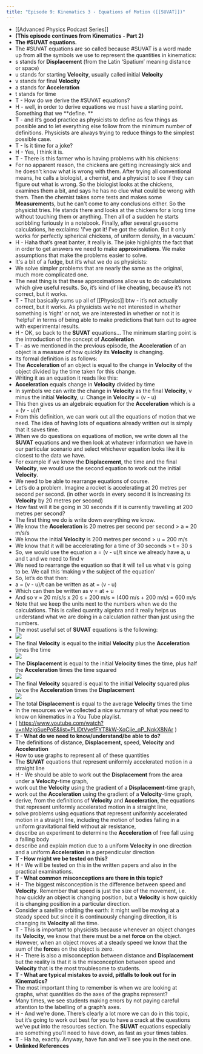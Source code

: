 ```yaml
---
title: "Episode 9: Kinematics 3 - Equations of Motion ([[SUVAT]])"
---
```


- [[Advanced Physics Podcast Series]]<span id='WGM3EzcMx'/>
- __(This episode continues from Kinematics - Part 2)__<span id='3UjoAWUFn'/>
- **The #SUVAT equations.**<span id='a7NrcWy28'/>
- The #SUVAT equations are so called because #SUVAT is a word made up from all the symbols we use to represent the quantities in kinematics:<span id='5Sky1BlEB'/>
- s stands for **Displacement** (from the Latin ‘Spatium’ meaning distance or space)<span id='wbo854RtK'/>
- u stands for starting **Velocity**, usually called initial **Velocity**<span id='Tk-SWj87k'/>
- v stands for final **Velocity**<span id='t0XHYVgR8'/>
- a stands for **Acceleration**<span id='A__go-jGE'/>
- t stands for time<span id='WmXBWB_g6'/>
- T - How do we derive the #SUVAT equations?<span id='LKcSfEmXI'/>
- H - well, in order to derive equations we must have a starting point. Something that we **define. **<span id='PuDc7INdk'/>
- T - and it’s good practice as physicists to define as few things as possible and to let everything else follow from the minimum number of definitions. Physicists are always trying to reduce things to the simplest possible case.<span id='GMFKJSHKr'/>
- T - Is it time for a joke?<span id='SkrQU7MDo'/>
- H - Yes, I think it is.<span id='V78tGTSg5'/>
- T - There is this farmer who is having problems with his chickens:<span id='bYLRt-i-L'/>
- For no apparent reason, the chickens are getting increasingly sick and he doesn't know what is wrong with them. After trying all conventional means, he calls a biologist, a chemist, and a physicist to see if they can figure out what is wrong. So the biologist looks at the chickens, examines them a bit, and says he has no clue what could be wrong with them. Then the chemist takes some tests and makes some **Measurement**s, but he can't come to any conclusions either. So the physicist tries. He stands there and looks at the chickens for a long time without touching them or anything. Then all of a sudden he starts scribbling furiously in a notebook. Finally, after several gruesome calculations, he exclaims: 'I've got it! I've got the solution. But it only works for perfectly spherical chickens, of uniform density, in a vacuum.'<span id='mGJvo0x_E'/>
- H - Haha that’s great banter, it really is. The joke highlights the fact that in order to get answers we need to make **approximations**. We make assumptions that make the problems easier to solve.<span id='2HXm9bioX'/>
- It's a bit of a fudge, but it’s what we do as physicists:<span id='GjSb2TK7E'/>
- We solve simpler problems that are nearly the same as the original, much more complicated one.<span id='FXq5K7dwn'/>
- The neat thing is that these approximations allow us to do calculations which give useful results. So, it’s kind of like cheating, because it’s not correct, but it works.<span id='hr2pkHOnB'/>
- T - That basically sums up all of [[Physics]] btw - it’s not actually correct, but it works. As physicists we’re not interested in whether something is ‘right’ or not, we are interested in whether or not it is ‘helpful’ in terms of being able to make predictions that turn out to agree with experimental results.<span id='tMKoFtb4B'/>
- H - OK, so back to the **SUVAT** equations… The minimum starting point is the introduction of the concept of **Acceleration**.<span id='cJ3_h0bZK'/>
- T - as we mentioned in the previous episode, the **Acceleration** of an object is a measure of how quickly its **Velocity** is changing.<span id='oe-DCpNoH'/>
- Its formal definition is as follows:<span id='xkXyZR2jG'/>
- The **Acceleration** of an object is equal to the change in **Velocity** of the object divided by the time taken for this change.<span id='vjvDbZBwi'/>
- Writing it as an equation it reads like this:<span id='CupmeK_-i'/>
- **Acceleration** equals change in **Velocity** divided by time<span id='N8liHJ8Ho'/>
- In symbols we can write the change in **Velocity** as the final **Velocity**, v minus the initial **Velocity**, u: Change in **Velocity** = (v - u)<span id='bzoUon94d'/>
- This then gives us an algebraic equation for the **Acceleration** which is a = (v - u)/t’<span id='bOMlgPvyx'/>
- From this definition, we can work out all the equations of motion that we need. The idea of having lots of equations already written out is simply that it saves time.<span id='9nOVNeW1v'/>
- When we do questions on equations of motion, we write down all the **SUVAT** equations and we then look at whatever information we have in our particular scenario and select whichever equation looks like it is closest to the data we have.<span id='VB65FLWbp'/>
- For example if we know the **Displacement**, the time and the final **Velocity**, we would use the second equation to work out the initial **Velocity**.<span id='HdPca0jzU'/>
- We need to be able to rearrange equations of course.<span id='SV_5IPqFP'/>
- Let’s do a problem. Imagine a rocket is accelerating at 20 metres per second per second. (in other words in every second it is increasing its **Velocity** by 20 metres per second)<span id='etkFCreZF'/>
- How fast will it be going in 30 seconds if it is currently travelling at 200 metres per second?<span id='C8Jy76KEZ'/>
- The first thing we do is write down everything we know.<span id='kot2Asux9'/>
- We know the **Acceleration** is 20 metres per second per second > a = 20 m/s/s<span id='5fwjh9amU'/>
- We know the initial **Velocity** is 200 metres per second > u = 200 m/s<span id='y5sxd3_KC'/>
- We know that it will be accelerating for a time of 30 seconds > t = 30 s<span id='JrnAVK4q-'/>
- So, we would use the equation a = (v - u)/t since we already have a, u and t and we need to find v<span id='js-nvatLn'/>
- We need to rearrange the equation so that it will tell us what v is going to be. We call this ‘making v the subject of the equation’<span id='8bSgUese3'/>
- So, let’s do that then:<span id='FFY4caCwo'/>
- a = (v - u)/t can be written as at = (v - u)<span id='vS4Kf0F8k'/>
- Which can then be written as v = at + u<span id='fUxdfPA7B'/>
- And so v = 20 m/s/s x 20 s + 200 m/s = (400 m/s + 200 m/s) = 600 m/s<span id='STR72gOSO'/>
- Note that we keep the units next to the numbers when we do the calculations. This is called quantity algebra and it really helps us understand what we are doing in a calculation rather than just using the numbers.<span id='cOU0exAdX'/>
- The most useful set of **SUVAT** equations is the following:<span id='ZFVYfEo8g'/>
- ![](https://lh5.googleusercontent.com/ZwVLf66hkc-JhBekxxdYtzB_rHcj9U7dXQYstgd1POFzJVWhRSwjFoCCQw2cuCxv7rBS3v6VBoB0_mt7MnesQkdNU9mlGZz5rco3LtM1jThcx1sAP8NAZL-iSwmZ7dGfTD06sHx0)<span id='jsajrzVjT'/>
- The final **Velocity** is equal to the initial **Velocity** plus the **Acceleration** times the time<span id='LufluZRtm'/>
- ![](https://lh3.googleusercontent.com/uH1naUo_YEVOwnBYjtkJGt1HBNmxNAxNuF9Jjt_1mQEeA11jVr2y9JlKkWMa9tFZpenCL8AxJZz66TexhAvphpLGspbjcZYfOf22Ok1vYqLH_MA9wlsTKeX08fBiIsPLDEUolmrK)<span id='siSmTZ2B2'/>
- The **Displacement** is equal to the initial **Velocity** times the time, plus half the **Acceleration** times the time squared<span id='7g16zL0u7'/>
- ![](https://lh3.googleusercontent.com/5R4w4GaOwElDfYWYTo8sXgCEMKU5-uLAIc8ZlM6iLJC4sYFkPEPFS44mpYg9jPJvN1wGxqOsKHC5FhrNxXeyfKn-g9SkHd-dvn_Bt7syEmbs2h6vMWWeFlruEqMv0Eb-ekVilb4n)<span id='aWIo1N6ab'/>
- The final **Velocity** squared is equal to the initial **Velocity** squared plus twice the **Acceleration** times the **Displacement**<span id='AsWRTAJ6j'/>
- ![](https://lh4.googleusercontent.com/9Hy5ZglhYqTeUPHP3YmtursPsSNTzf-WTfBnfcu5aNtlWr0T-6OIC3LmflJKLL-oxRf1-1Jy134Ml-r7pyHGL9EeyfHFTj-EKJzxcjBQ_ZXv3knKiL94L_FQw6PJY8ev6WClTa4F)<span id='9cfeyb5N1'/>
- The total **Displacement** is equal to the average **Velocity** times the time<span id='742iDgYUO'/>
- In the resources we’ve collected a nice summary of what you need to know on kinematics in a You Tube playlist.<span id='lBfvY-OKA'/>
- ( https://www.youtube.com/watch?v=nMzjgSuePoE&list=PLlDtVvefFYT8kW-XqCiie_qP_NqkX8NAr )<span id='wZE7KN6zg'/>
- **T - What do we need to know/understand/be able to do?**<span id='z5h0BP58Q'/>
- The definitions of distance, **Displacement**, speed, **Velocity** and **Acceleration**<span id='NeT0Xtq8i'/>
- How to use graphs to represent all of these quantities<span id='54QTt2w1B'/>
- The **SUVAT** equations that represent uniformly accelerated motion in a straight line<span id='kVrF7qA3F'/>
- H - We should be able to work out the **Displacement** from the area under a **Velocity**-time graph,<span id='DQFNK6Uaw'/>
- work out the **Velocity** using the gradient of a **Displacement**-time graph,<span id='xfGen8_at'/>
- work out the **Acceleration** using the gradient of a **Velocity**-time graph,<span id='csE7EQs8O'/>
- derive, from the definitions of **Velocity** and **Acceleration**, the equations that represent uniformly accelerated motion in a straight line,<span id='o_kYAvOEN'/>
- solve problems using equations that represent uniformly accelerated motion in a straight line, including the motion of bodies falling in a uniform gravitational field without air resistance,<span id='sc7op6Ufi'/>
- describe an experiment to determine the **Acceleration** of free fall using a falling body<span id='E_mNjG1hv'/>
- describe and explain motion due to a uniform **Velocity** in one direction and a uniform **Acceleration** in a perpendicular direction<span id='rYMSKF1BJ'/>
- **T - How might we be tested on this?**<span id='vxm7GpNWI'/>
- H - We will be tested on this in the written papers and also in the practical examinations.<span id='aPrEGK4v2'/>
- **T - What common misconceptions are there in this topic?**<span id='9L2nlY8Gf'/>
- H - The biggest misconception is the difference between speed and **Velocity**. Remember that speed is just the size of the movement, i.e. how quickly an object is changing position, but a **Velocity** is how quickly it is changing position in a particular direction.<span id='uF8Yl7h9t'/>
- Consider a satellite orbiting the earth: it might well be moving at a steady speed but since it is continuously changing direction, it is changing its **Velocity** all the time.<span id='d2dN4MZKb'/>
- T - This is important to physicists because whenever an object changes its **Velocity**, we know that there must be a net **force** on the object.<span id='sBSOG-1u2'/>
- However, when an object moves at a steady speed we know that the sum of the **force**s on the object is zero.<span id='nG9Sse2tk'/>
- H - There is also a misconception between distance and **Displacement** but the reality is that it is the misconception between speed and **Velocity** that is the most troublesome to students.<span id='nnoRbYCHM'/>
- **T - What are typical mistakes to avoid, pitfalls to look out for in Kinematics?**<span id='CKfoSOqs0'/>
- The most important thing to remember is when we are looking at graphs, what quantities do the axes of the graphs represent?<span id='qGfu4j_Uv'/>
- Many times, we see students making errors by not paying careful attention to the labelling of a graph’s axes.<span id='v8qlG_khs'/>
- H - And we’re done. There’s clearly a lot more we can do in this topic, but it’s going to work out best for you to have a crack at the questions we’ve put into the resources section. The ****SUVAT**** equations especially are something you’ll need to have down, as fast as your times tables.<span id='0iOC-fX25'/>
- T - Ha ha, exactly. Anyway, have fun and we’ll see you in the next one.<span id='0peEVeAh6'/>
- **Unlinked References**<span id='1RSanJl-m'/>

